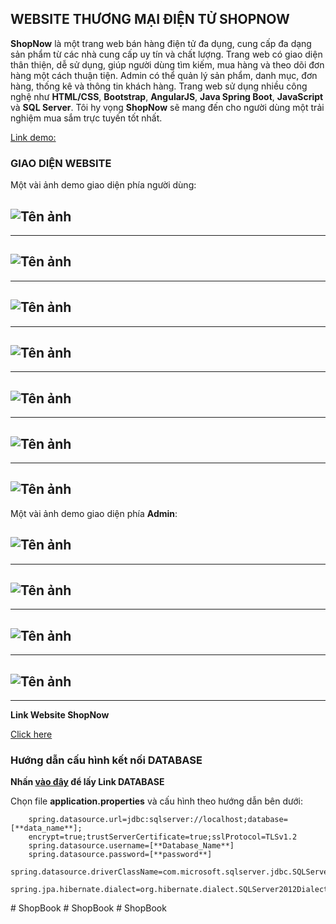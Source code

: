 ## WEBSITE THƯƠNG MẠI ĐIỆN TỬ SHOPNOW

**ShopNow** là một trang web bán hàng điện tử đa dụng, cung cấp đa dạng sản phẩm từ các nhà cung cấp uy tín và chất lượng. Trang web có giao diện thân thiện, dễ sử dụng, giúp người dùng tìm kiếm, mua hàng và theo dõi đơn hàng một cách thuận tiện. Admin có thể quản lý sản phẩm, danh mục, đơn hàng, thống kê và thông tin khách hàng. Trang web sử dụng nhiều công nghệ như **HTML/CSS**, **Bootstrap**, **AngularJS**, **Java Spring Boot**, **JavaScript** và **SQL Server**. Tôi hy vọng **ShopNow** sẽ mang đến cho người dùng một trải nghiệm mua sắm trực tuyến tốt nhất.

[Link demo:](https://www.youtube.com/watch?v=9PJy_2lt59w&t=5s)

### GIAO DIỆN WEBSITE

Một vài ảnh demo giao diện phía người dùng:

## ![Tên ảnh](/src/main/resources/static/assets/images/anh1.png)

---

## ![Tên ảnh](/src/main/resources/static/assets/images/hinh2.png)

---

## ![Tên ảnh](/src/main/resources/static/assets/images/hinh3.png)

---

## ![Tên ảnh](/src/main/resources/static/assets/images/hinh4cart.png)

---

## ![Tên ảnh](/src/main/resources/static/assets/images/hinh5Thongtinkh.png)

---

## ![Tên ảnh](/src/main/resources/static/assets/images/hinh5.5Chitietdon.png)

---

## ![Tên ảnh](/src/main/resources/static/assets/images/hinh6lichsudathang.png)

Một vài ảnh demo giao diện phía **Admin**:

## ![Tên ảnh](/src/main/resources/static/assets/images/hinh7QLorder.png)

---

## ![Tên ảnh](/src/main/resources/static/assets/images/hinh8.png)

---

## ![Tên ảnh](/src/main/resources/static/assets/images/hinh9.png)

---

## ![Tên ảnh](/src/main/resources/static/assets/images/hinh10.png)

---

**Link Website ShopNow**

[Click here](https://github.com/ThucSkin/Website-ShopNow)

### Hướng dẫn cấu hình kết nối DATABASE

**Nhấn [vào đây](https://drive.google.com/file/d/1fJ8lP4_UDuCgg2vN3sMAJab2kcNB4pYz/view) để lấy Link DATABASE**

Chọn file **application.properties** và cấu hình theo hướng dẫn bên dưới:

```
    spring.datasource.url=jdbc:sqlserver://localhost;database=[**data_name**];
    encrypt=true;trustServerCertificate=true;sslProtocol=TLSv1.2
    spring.datasource.username=[**Database_Name**]
    spring.datasource.password=[**password**]
    spring.datasource.driverClassName=com.microsoft.sqlserver.jdbc.SQLServerDriver
    spring.jpa.hibernate.dialect=org.hibernate.dialect.SQLServer2012Dialect
```
#   S h o p B o o k  
 #   S h o p B o o k  
 #   S h o p B o o k  
 
